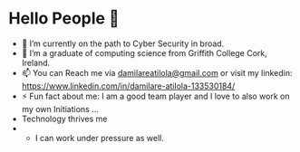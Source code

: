 # Hello People 👋


- 🔭 I’m currently on the path to Cyber Security in broad.
- 🌱 I’m a graduate of computing science from Griffith College Cork, Ireland.
- 📫 You can Reach me via damilareatilola@gmail.com or visit my linkedin: https://www.linkedin.com/in/damilare-atilola-133530184/
- ⚡ Fun fact about me: I am a good team player and I love to also work on my own Initiations ...
- Technology thrives me
- - I can work under pressure as well.
